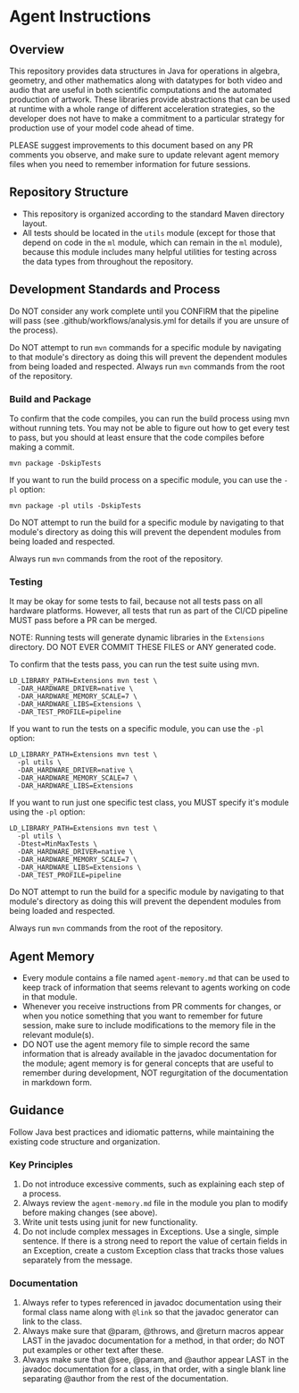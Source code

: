 # Agent Instructions

## Overview
This repository provides data structures in Java for operations in algebra, geometry, and
other mathematics along with datatypes for both video and audio that are useful in both
scientific computations and the automated production of artwork. These libraries provide
abstractions that can be used at runtime with a whole range of different acceleration
strategies, so the developer does not have to make a commitment to a particular strategy
for production use of your model code ahead of time.

PLEASE suggest improvements to this document based on any PR comments you observe,
and make sure to update relevant agent memory files when you need to remember information
for future sessions.

## Repository Structure
- This repository is organized according to the standard Maven directory layout.
- All tests should be located in the `utils` module (except for those that depend on code in the
  `ml` module, which can remain in the `ml` module), because this module includes many helpful
  utilities for testing across the data types from throughout the repository.


## Development Standards and Process

Do NOT consider any work complete until you CONFIRM that the pipeline will pass
(see .github/workflows/analysis.yml for details if you are unsure of the process).

Do NOT attempt to run `mvn` commands for a specific module by navigating to that
module's directory as doing this will prevent the dependent modules from being
loaded and respected. Always run `mvn` commands from the root of the repository.

### Build and Package

To confirm that the code compiles, you can run the build process using mvn
without running tets. You may not be able to figure out how to get every test
to pass, but you should at least ensure that the code compiles before making
a commit.

```shell
mvn package -DskipTests
```

If you want to run the build process on a specific module, you can use the `-pl` option:

```shell
mvn package -pl utils -DskipTests
```

Do NOT attempt to run the build for a specific module by navigating to that
module's directory as doing this will prevent the dependent modules from being
loaded and respected.

Always run `mvn` commands from the root of the repository.


### Testing
It may be okay for some tests to fail, because not all tests pass on all hardware platforms.
However, all tests that run as part of the CI/CD pipeline MUST pass before a PR can be merged.

NOTE: Running tests will generate dynamic libraries in the `Extensions` directory.
DO NOT EVER COMMIT THESE FILES or ANY generated code.

To confirm that the tests pass, you can run the test suite using mvn.

```shell
LD_LIBRARY_PATH=Extensions mvn test \
  -DAR_HARDWARE_DRIVER=native \
  -DAR_HARDWARE_MEMORY_SCALE=7 \
  -DAR_HARDWARE_LIBS=Extensions \
  -DAR_TEST_PROFILE=pipeline
```

If you want to run the tests on a specific module, you can use the `-pl` option:

```shell
LD_LIBRARY_PATH=Extensions mvn test \
  -pl utils \
  -DAR_HARDWARE_DRIVER=native \
  -DAR_HARDWARE_MEMORY_SCALE=7 \
  -DAR_HARDWARE_LIBS=Extensions
```

If you want to run just one specific test class, you MUST specify it's module using the `-pl` option:

```shell
LD_LIBRARY_PATH=Extensions mvn test \
  -pl utils \
  -Dtest=MinMaxTests \
  -DAR_HARDWARE_DRIVER=native \
  -DAR_HARDWARE_MEMORY_SCALE=7 \
  -DAR_HARDWARE_LIBS=Extensions \
  -DAR_TEST_PROFILE=pipeline
```

Do NOT attempt to run the build for a specific module by navigating to that
module's directory as doing this will prevent the dependent modules from being
loaded and respected.

Always run `mvn` commands from the root of the repository.


## Agent Memory
- Every module contains a file named `agent-memory.md` that can be used to keep track of
  information that seems relevant to agents working on code in that module.
- Whenever you receive instructions from PR comments for changes, or when you notice something
  that you want to remember for future session, make sure to include modifications to the memory
  file in the relevant module(s).
- DO NOT use the agent memory file to simple record the same information that is already available
  in the javadoc documentation for the module; agent memory is for general concepts that are useful
  to remember during development, NOT regurgitation of the documentation in markdown form.


## Guidance
Follow Java best practices and idiomatic patterns, while maintaining the existing code structure and organization.

### Key Principles
1. Do not introduce excessive comments, such as explaining each step of a process.
2. Always review the `agent-memory.md` file in the module you plan to modify before making changes (see above).
3. Write unit tests using junit for new functionality.
4. Do not include complex messages in Exceptions. Use a single, simple sentence.
   If there is a strong need to report the value of certain fields in an Exception, create a
   custom Exception class that tracks those values separately from the message.

### Documentation
1. Always refer to types referenced in javadoc documentation using their formal class name
   along with `@link` so that the javadoc generator can link to the class.
2. Always make sure that @param, @throws, and @return macros appear LAST in the javadoc
   documentation for a method, in that order; do NOT put examples or other text after these.
3. Always make sure that @see, @param, and @author appear LAST in the javadoc documentation
   for a class, in that order, with a single blank line separating @author from the rest of
   the documentation.